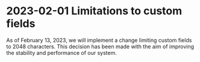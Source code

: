 # 2023-02-01 Limitations to custom fields

As of February 13, 2023, we will implement a change limiting custom fields to 2048 characters. This decision has been made with the aim of improving the stability and performance of our system.
